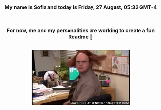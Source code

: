 


<div align="center">
<h3 >My name is Sofia and today is Friday, 27 August, 05:32 GMT-4</h3><br>
<h3 >For now, me and my personalities are working to create a fun Readme 👋
</h3><br>
<img src='img/dwight.gif' alt='working...'/>
</div>
